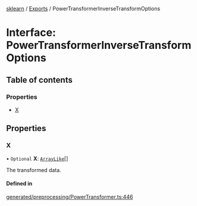 [sklearn](../readme.md) / [Exports](../modules.md) / PowerTransformerInverseTransformOptions

# Interface: PowerTransformerInverseTransformOptions

## Table of contents

### Properties

- [X](PowerTransformerInverseTransformOptions.md#x)

## Properties

### X

• `Optional` **X**: [`ArrayLike`](../modules.md#arraylike)[]

The transformed data.

#### Defined in

[generated/preprocessing/PowerTransformer.ts:446](https://github.com/transitive-bullshit/scikit-learn-ts/blob/367336a/packages/sklearn/src/generated/preprocessing/PowerTransformer.ts#L446)
